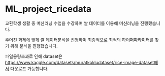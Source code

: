 # ML_project_ricedata
교환학생 생활 중 머신러닝 수업을 수강하며 쌀 데이터를 이용해 머신러닝을 진행했습니다.

주어진 과제에 맞게 쌀 데이터분석을 진행하며 최종적으로 최적의 하이퍼파라미터를 찾기 위해 분석을 진행했습니다.

파일용량초과로 인해 dataset은 https://www.kaggle.com/datasets/muratkokludataset/rice-image-dataset에서 다운로드 가능합니다.
